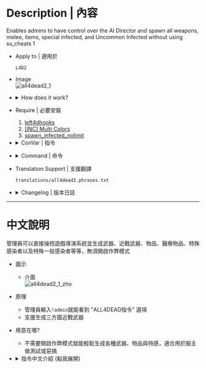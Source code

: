 # Description | 內容
Enables admins to have control over the AI Director and spawn all weapons, melee, items, special infected, and Uncommon Infected without using sv_cheats 1

* Apply to | 適用於
    ```
    L4D2
    ```

* Image
    <br/>![all4dead2_1](image/all4dead2_1.jpg)

* <details><summary>How does it work?</summary>

    * Type !admin to call adm menu and you will see "ALL4DEAD" option
    * Support custom melee
</details>

* Require | 必要安裝
    1. [left4dhooks](https://forums.alliedmods.net/showthread.php?t=321696)
    2. [[INC] Multi Colors](https://github.com/fbef0102/L4D1_2-Plugins/releases/tag/Multi-Colors)
    3. [spawn_infected_nolimit](/spawn_infected_nolimit)

* <details><summary>ConVar | 指令</summary>

	* cfg\sourcemod\all4dead2.cfg
		```php
        // Whether or not we announce changes in game.
        a4d_notify_players "1"
		```
</details>

* <details><summary>Command | 命令</summary>

	* **Usage: a4d_spawn_infected <infected_type> (does not work for uncommon infected, use a4d_spawn_uinfected instead) (Adm required: ADMFLAG_ROOT)**
        ```php
        a4d_spawn_infected <zombie|mob|witch|tank|boomer|hunter|smoker|spitter|jockey|charger>
        ```

	* **Usage: a4d_spawn_uinfected <uncommon_infected_type> (Adm required: ADMFLAG_ROOT)**
        ```php
        a4d_spawn_uinfected <riot|ceda|clown|mud|roadcrew|jimmy>
        ``` 

	* **Usage: a4d_spawn_item <item_type>, read more item [here](https://commands.gg/l4d2/give) (Adm required: ADMFLAG_ROOT)**
        ```php
        a4d_spawn_item <rifle|first_aid_kit|ammo....>
        a4d_spawn_weapon <rifle|first_aid_kit|ammo....>
        ``` 

	* **This command forces the AI director to start a panic event (Adm required: ADMFLAG_ROOT)**
        ```php
        a4d_force_panic
        ``` 

	* **This command forces the AI director to start a panic event endlessly (Adm required: ADMFLAG_ROOT)**
        ```php
        a4d_panic_forever
        ``` 

	* **Usage: a4d_enable_notifications <0|1> (Adm required: ADMFLAG_ROOT)**
        ```php
        a4d_enable_notifications <0|1>
        ``` 
</details>

* Translation Support | 支援翻譯
	```
	translations/all4dead2.phrases.txt
	```

* <details><summary>Changelog | 版本日誌</summary>

    * v3.9 (2024-3-30)
        * Update cvars
        * Update cmds
        * Update Translation

    * v3.8 (2024-3-15)
        * Require spawn_infected_nolimit
        * Delete gamedata

    * v3.7 (2024-1-20)
        * Custom melee spawn support

    * v3.6 (2023-3-11)
        * Fixed translation phrase.

    * v3.5 (2023-1-27)
        * Translation Support. Thanks to wyxls.

    * v3.4
        * [AlliedModder Post](https://forums.alliedmods.net/showpost.php?p=2719391&postcount=503)
        * Convert All codes to new syntax.
        * Add gamedata to support infected spawn (without being limit by director)
        * Add All weapons、melee、items
        * Add firework crate
        * Add L4D2 "The Last Stand" two melee: pitchfork、shovel
        * Spawn Witch Bride Model in c6m1 to prevent crash
        * Add Gnome and Cola.
        * Display menu forever

    * v2.0
        * [Original Plugin by grandwazir](https://forums.alliedmods.net/showthread.php?t=84609)
</details>

- - - -
# 中文說明
管理員可以直接操控遊戲導演系統並生成武器、近戰武器、物品、醫療物品、特殊感染者以及特殊一般感染者等等，無須開啟作弊模式

* 圖示
    * 介面
    <br/>![all4dead2_1_zho](image/zho/all4dead2_1_zho.jpg)

* 原理
    * 管理員輸入```!admin```就能看到 "ALL4DEAD指令" 選項
    * 支援生成三方圖近戰武器

* 用意在哪?
    * 不需要開啟作弊模式就能輕鬆生成各種武器、物品與特感，適合用於服主做測試或惡搞

* <details><summary>指令中文介紹 (點我展開)</summary>

	* cfg\sourcemod\all4dead2.cfg
		```php
        // 1=通知玩家訊息, 0=不通知
        a4d_notify_players "1"
		```
</details>



